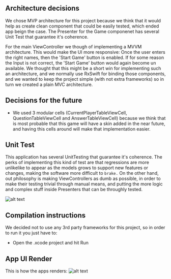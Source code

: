## Architecture decisions

We chose MVP architecture for this project because we think that it would help as create clean component that could be easily tested, which ended app beign the case. The Presenter for the Game componenet has several Unit Test that guarantee it's coherence.

For the main ViewController we though of implementing a MVVM architecture. This would make the UI more responsive: Once the user enters the right names, then the 'Start Game' button is enabled. If for some reason the Input is not correct, the 'Start Game' button would again become un available. We thought that this might be a short win for implementing such an architecture, and we normally use RxSwift for binding those components, and we wanted to keep the project simple (with not extra frameworks) so in turn we created a plain MVC architecture.

## Decisions for the future

- We used 3 modular cells (CurrentPlayerTableViewCell, QuestionTableViewCell and AnswerTableViewCell) because we think that is most probable that this game will have a skin added in the near future, and having this cells around will make that implementation easier.

## Unit Test

This application has several UnitTesting that guarantee it's coherence. The perks of implementing this kind of test are that regressions are more unlikelike to appear as the models grows to support new features or changes, making the software more difficult to `brake.` On the other hand, out philosophy is making ViewControllers as dumb as possible, in order to make their testing trivial through manual means, and putting the more logic and complex stuff inside Presenters that can be throughly tested.

![alt text](http://www.landhsoft.com/tests.png "Unit Tests")

## Compilation instructions

We decided not to use any 3rd party frameworks for this project, so in order to run it you just have to:

- Open the .xcode project and hit Run

## App UI Render

This is how the apps renders:
![alt text](http://www.landhsoft.com/app_ui2.png "Unit Tests")
